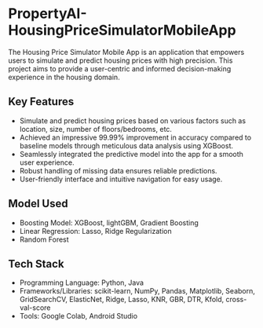 # PropertyAI-HousingPriceSimulatorMobileApp 

The Housing Price Simulator Mobile App is an application that empowers users to simulate and predict housing prices with high precision. This project aims to provide a user-centric and informed decision-making experience in the housing domain.

## Key Features

- Simulate and predict housing prices based on various factors such as location, size, number of floors/bedrooms, etc.
- Achieved an impressive 99.99% improvement in accuracy compared to baseline models through meticulous data analysis using XGBoost.
- Seamlessly integrated the predictive model into the app for a smooth user experience.
- Robust handling of missing data ensures reliable predictions.
- User-friendly interface and intuitive navigation for easy usage.
  
## Model Used
- Boosting Model: XGBoost, lightGBM, Gradient Boosting
- Linear Regression: Lasso, Ridge Regularization
- Random Forest
  
## Tech Stack

- Programming Language: Python, Java
- Frameworks/Libraries: scikit-learn, NumPy, Pandas, Matplotlib, Seaborn, GridSearchCV, ElasticNet, Ridge, Lasso, KNR, GBR, DTR, Kfold, cross-val-score
- Tools: Google Colab, Android Studio


